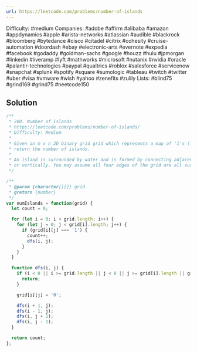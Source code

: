 ```yaml
---
url: https://leetcode.com/problems/number-of-islands
---
```


Difficulty: #medium
Companies: #adobe #affirm #alibaba #amazon #appdynamics #apple #arista-networks #atlassian #audible #blackrock #bloomberg #bytedance #cisco #citadel #citrix #cohesity #cruise-automation #doordash #ebay #electronic-arts #evernote #expedia #facebook #godaddy #goldman-sachs #google #houzz #hulu #jpmorgan #linkedin #liveramp #lyft #mathworks #microsoft #nutanix #nvidia #oracle #palantir-technologies #paypal #qualtrics #roblox #salesforce #servicenow #snapchat #splunk #spotify #square #sumologic #tableau #twitch #twitter #uber #visa #vmware #wish #yahoo #zenefits #zulily
Lists: #blind75 #grind169 #grind75 #neetcode150

## Solution

```javascript
/**
 * 200. Number of Islands
 * https://leetcode.com/problems/number-of-islands/
 * Difficulty: Medium
 *
 * Given an m x n 2D binary grid grid which represents a map of '1's (land) and '0's (water),
 * return the number of islands.
 *
 * An island is surrounded by water and is formed by connecting adjacent lands horizontally
 * or vertically. You may assume all four edges of the grid are all surrounded by water.
 */

/**
 * @param {character[][]} grid
 * @return {number}
 */
var numIslands = function(grid) {
  let count = 0;

  for (let i = 0; i < grid.length; i++) {
    for (let j = 0; j < grid[i].length; j++) {
      if (grid[i][j] === '1') {
        count++;
        dfs(i, j);
      }
    }
  }

  function dfs(i, j) {
    if (i < 0 || i >= grid.length || j < 0 || j >= grid[i].length || grid[i][j] === '0') {
      return;
    }

    grid[i][j] = '0';

    dfs(i + 1, j);
    dfs(i - 1, j);
    dfs(i, j + 1);
    dfs(i, j - 1);
  }

  return count;
};

```
